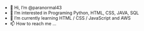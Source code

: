 - 👋 Hi, I’m @paranormal43
- 👀 I’m interested in Programing Python, HTML, CSS, JAVA, SQL
- 🌱 I’m currently learning HTML / CSS / JavaScript and AWS
- 📫 How to reach me ...

<!---
paranormal43/paranormal43 is a ✨ special ✨ repository because its `README.md` (this file) appears on your GitHub profile.
You can click the Preview link to take a look at your changes.
--->
